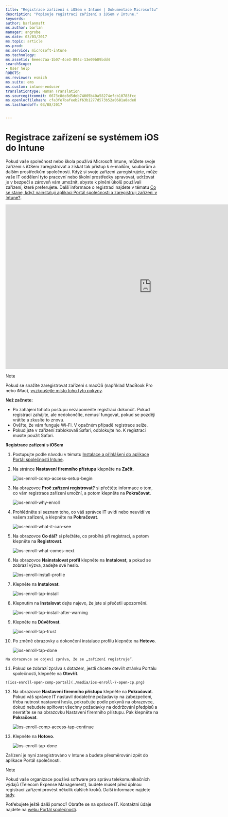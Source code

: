 ```yaml
---
title: "Registrace zařízení s iOSem v Intune | Dokumentace Microsoftu"
description: "Popisuje registraci zařízení s iOSem v Intune."
keywords: 
author: barlanmsft
ms.author: barlan
manager: angrobe
ms.date: 03/03/2017
ms.topic: article
ms.prod: 
ms.service: microsoft-intune
ms.technology: 
ms.assetid: 6eeec7aa-1b07-4ce3-894c-13e09b89bdd4
searchScope:
- User help
ROBOTS: 
ms.reviewer: esmich
ms.suite: ems
ms.custom: intune-enduser
translationtype: Human Translation
ms.sourcegitcommit: 6673c8de8d5deb74005b40a58274efcb10783fcc
ms.openlocfilehash: cfa3fe7bafeeb2f63b1277d573b52a0681a8ade8
ms.lasthandoff: 03/08/2017


---
```



# <a name="enroll-your-ios-device-in-intune"></a>Registrace zařízení se systémem iOS do Intune

Pokud vaše společnost nebo škola používá Microsoft Intune, můžete svoje zařízení s iOSem zaregistrovat a získat tak přístup k e-mailům, souborům a dalším prostředkům společnosti. Když si svoje zařízení zaregistrujete, může vaše IT oddělení tyto pracovní nebo školní prostředky spravovat, udržovat je v bezpečí a zároveň vám umožnit, abyste k plnění úkolů používali zařízení, které preferujete. Další informace o registraci najdete v tématu [Co se stane, když nainstaluji aplikaci Portál společnosti a zaregistruji zařízení v Intune?](what-happens-if-you-install-the-company-portal-app-and-enroll-your-device-in-intune-ios.md).

<iframe src="https://channel9.msdn.com/Series/IntuneEnrollment/iOS-Enrollment/player" width="960" height="540" allowFullScreen frameBorder="0"></iframe>

> [!NOTE]
> Pokud se snažíte zaregistrovat zařízení s macOS (například MacBook Pro nebo iMac), [vyzkoušejte místo toho tyto pokyny](enroll-your-device-in-intune-macos.md).

**Než začnete:**

- Po zahájení tohoto postupu nezapomeňte registraci dokončit. Pokud registraci zahájíte, ale nedokončíte, nemusí fungovat, pokud se později vrátíte a zkusíte to znovu.
- Ověřte, že vám funguje Wi-Fi. V opačném případě registrace selže.
- Pokud jste v zařízení zablokovali Safari, odblokujte ho. K registraci musíte použít Safari.


**Registrace zařízení s iOSem**

1.  Postupujte podle návodu v tématu [Instalace a přihlášení do aplikace Portál společnosti Intune](install-and-sign-in-to-the-intune-company-portal-app-ios.md).

2. Na stránce **Nastavení firemního přístupu** klepněte na **Začít**.

    ![ios-enroll-comp-access-setup-begin](./media/ios-enroll-1a-comp-access-setup.png)

3. Na obrazovce **Proč zařízení registrovat?** si přečtěte informace o tom, co vám registrace zařízení umožní, a potom klepněte na **Pokračovat**.

    ![ios-enroll-why-enroll](./media/ios-enroll-1b-why-enroll.png)

4. Prohlédněte si seznam toho, co váš správce IT uvidí nebo neuvidí ve vašem zařízení, a klepněte na **Pokračovat**.

    ![ios-enroll-what-it-can-see](./media/ios-enroll-1c-we-care-privacy.png)

5.  Na obrazovce **Co dál?** si přečtěte, co probíhá při registraci, a potom klepněte na **Registrovat**.

     ![ios-enroll-what-comes-next](./media/ios-enroll-1d-what-comes-next.png)

6.  Na obrazovce **Nainstalovat profil** klepněte na **Instalovat**, a pokud se zobrazí výzva, zadejte své heslo.

    ![ios-enroll-install-profile](./media/ios-enroll-2-mgt-profile-install.png)

7.  Klepněte na **Instalovat**.

    ![ios-enroll-tap-install](./media/ios-enroll-3-mgt-profile-install-2.png)    

8.  Klepnutím na **Instalovat** dejte najevo, že jste si přečetli upozornění.

       ![ios-enroll-tap-install-after-warning](./media/ios-enroll-4-warning.png)

9.  Klepněte na **Důvěřovat**.

       ![ios-enroll-tap-trust](./media/ios-enroll-5-trust.png)

10.  Po změně obrazovky a dokončení instalace profilu klepněte na **Hotovo**.

     ![ios-enroll-tap-done](./media/ios-enroll-6-done.png)

    Na obrazovce se objeví zpráva, že se „zařízení registruje“.

11.  Pokud se zobrazí zpráva s dotazem, jestli chcete otevřít stránku Portálu společnosti, klepněte na **Otevřít**.

    ![ios-enroll-open-comp-portal](./media/ios-enroll-7-open-cp.png)

12. Na obrazovce **Nastavení firemního přístupu** klepněte na **Pokračovat**. Pokud váš správce IT nastavil dodatečné požadavky na zabezpečení, třeba nutnost nastavení hesla, pokračujte podle pokynů na obrazovce, dokud nebudete splňovat všechny požadavky na dodržování předpisů a nevrátíte se na obrazovku Nastavení firemního přístupu. Pak klepněte na **Pokračovat**.

    ![ios-enroll-comp-access-tap-continue](./media/ios-enroll-8-comp-access-setup-compliance.png)

13. Klepněte na **Hotovo**.

    ![ios-enroll-tap-done](./media/ios-enroll-9-comp-access-setup-complete.png)

Zařízení je nyní zaregistrováno v Intune a budete přesměrováni zpět do aplikace Portál společnosti.

> [!Note]
> Pokud vaše organizace používá software pro správu telekomunikačních výdajů (Telecom Expense Management), budete muset před úplnou registrací zařízení provést několik dalších kroků. Další informace najdete [tady](enroll-your-device-with-telecom-expense-management-ios.md).

Potřebujete ještě další pomoc? Obraťte se na správce IT. Kontaktní údaje najdete na [webu Portál společnosti](http://portal.manage.microsoft.com).

